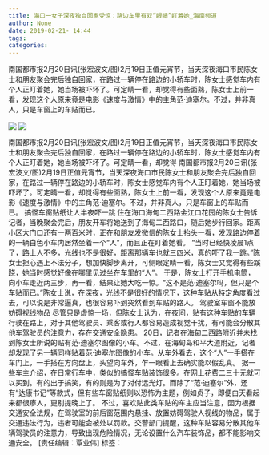```yaml
---
title: 海口一女子深夜独自回家受惊：路边车里有双“眼睛”盯着她_海南频道
author: None
date: 2019-02-21- 14:44
tags: 
categories: 
---
```

南国都市报2月20日讯(张宏波文/图)2月19日正值元宵节，当天深夜海口市民陈女士和朋友聚会完后独自回家，在路过一辆停在路边的小轿车时，陈女士感觉车内有个人正盯着她，她当场被吓坏了。可定睛一看，却觉得有些面熟，陈女士上前一看，发现这个人原来竟是电影《速度与激情》中的主角范·迪塞尔。不过，并非真人，只是车窗上的车贴而已。
<!-- more -->
                
<img align="center" border="0" src="http://p2.ifengimg.com/fck/2019_08/b1f9a7c80a34656_w1000_h887.png" />
                
<img align="center" border="0" src="http://p2.ifengimg.com/a/2016/0810/204c433878d5cf9size1_w16_h16.png" />
            
南国都市报2月20日讯(张宏波文/图)2月19日正值元宵节，当天深夜海口市民陈女士和朋友聚会完后独自回家，在路过一辆停在路边的小轿车时，陈女士感觉车内有个人正盯着她，她当场被吓坏了。可定睛一看，却觉得
南国都市报2月20日讯(张宏波文/图)2月19日正值元宵节，当天深夜海口市民陈女士和朋友聚会完后独自回家，在路过一辆停在路边的小轿车时，陈女士感觉车内有个人正盯着她，她当场被吓坏了。可定睛一看，却觉得有些面熟，陈女士上前一看，发现这个人原来竟是电影《速度与激情》中的主角范·迪塞尔。不过，并非真人，只是车窗上的车贴而已。
搞怪车窗贴纸让人半夜吓一跳
住在海口海甸二西路金江口花园的陈女士告诉记者，当晚聚会完后，朋友开车将她送到了海甸二西路口，随后她步行回家。距离小区大门口还有一两百米时，正在和朋友发微信的陈女士抬头一看，发现路边停着的一辆白色小车内居然坐着一个“人”，而且正在盯着她看。
“当时已经快凌晨1点了，路上人不多，光线也不是很好，距离那辆车也就三四米，真的吓了我一跳。”陈女士担心遇上不法分子，想加快脚步离开，可侧眼定睛一看，陈女士又觉得有些蹊跷，她当时感觉好像在哪里见过坐在车里的“人”。
于是，陈女士打开手机电筒，向小车走近两三步，再一看，结果让她大吃一惊。“这不是范·迪塞尔吗，但只是个车贴而已。”陈女士说，在深夜，光线不是很好的情况下，这种车贴从特定角度看过去，可以说是非常逼真，也很容易吓到突然看到车贴的路人。
驾驶室车窗不能放妨碍视线物品
尽管只是虚惊一场，但陈女士认为，在夜间，贴有这种车贴的车辆行驶在路上，对于其他驾驶员、乘客或行人都容易造成视觉干扰，有可能会分散其他车驾驶员的注意力，存在交通安全隐患。
20日，记者在海甸二西路附近并未找到陈女士所说的贴有范·迪塞尔图像的小车。不过，在海甸岛和平大道附近，记者却发现了另一辆同样贴着范·迪塞尔图像的小车。从车外看去，这个“人”一手搭在车门上，一手搭在方向盘上，头望向车外，乍一眼看上去确实能以假乱真。
据一些车主介绍，在日常行车中，类似的搞怪车贴装饰很多。在网上花费二三十元就可以买到。有的出于搞笑，有的则是为了对付远光灯。而除了“范·迪塞尔”外，还有“达康书记”等款式，但有些车窗贴纸则以恐怖为主题，例如贞子，即便白天看起来都很瘆人，更别提晚上了。
不过，喜欢贴此类车贴的车主应当注意，因为根据交通安全法规，在驾驶室的前后窗范围内悬挂、放置妨碍驾驶人视线的物品，属于交通违法行为，违者可能会被处以罚款。交警部门提醒，这种车贴容易分散其他车辆驾驶员的注意力，导致出现危险情况，无论设置什么汽车装饰品，都不能影响交通安全。
[责任编辑：覃业伟]
标签：
 
             
